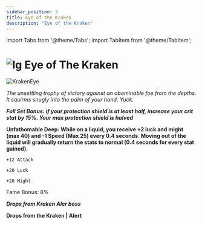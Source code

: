 ```yaml
---
sidebar_position: 3
title: Eye of the Kraken
description: "Eye of the Kraken"
---
```


import Tabs from '@theme/Tabs';
import TabItem from '@theme/TabItem';

# ![lg](https://media.discordapp.net/attachments/1118235017550778448/1152808711153262622/Legendary_Bag.png?width=67&height=67) Eye of The Kraken

![KrakenEye](https://media.discordapp.net/attachments/1153114028852396122/1160387875129544814/Eye_Of_The_Kraken.png?ex=65347a6c&is=6522056c&hm=e0c51bb61ec459cb3b162f9576b19d9734e379f42bd880f67f0e15f088109856&=&width=130&height=1300)

<i>The unsettling trophy of victory against an abominable foe from the depths. It squirms snugly into the palm of your hand. Yuck.</i>

***Full Set Bonus: if your protection shield is at least half, increase your crit stat by 15%. Your max protection shield is halved***

**Unfathomable Deep: While on a liquid, you receive +2 luck and might (max 40) and -1 Speed (Max 25) every 0.4 seconds. Moving out of the liquid will gradually return the stats to normal (0.4 seconds for every stat gained).**


    +12 Attack
    
    +20 Luck
    
    +20 Might
    
Fame Bonus: 8%

***Drops from Kraken Aler boss***


**Drops from the Kraken | Alert** 
